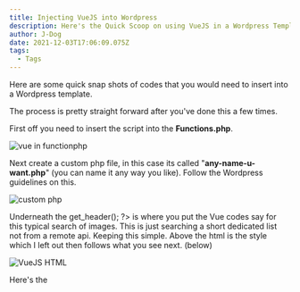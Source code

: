 ```yaml
---
title: Injecting VueJS into Wordpress
description: Here's the Quick Scoop on using VueJS in a Wordpress Template
author: J-Dog
date: 2021-12-03T17:06:09.075Z
tags:
  - Tags
---
```

Here are some quick snap shots of codes that you would need to insert into a Wordpress template.

The process is pretty straight forward after you've done this a few times.

First off you need to insert the script into the **Functions.php**.

![vue in functionphp](/static/img/vue-inject.png "VueJS in Functions.php")

Next create a custom php file, in this case its called "**any-name-u-want.php**" (you can name it any way you like). Follow the Wordpress guidelines on this.

![custom php](/static/img/topcustomphp.png "Custom PHP")

Underneath the get_header(); ?> is where you put the Vue codes say for this typical search of images. This is just searching a short dedicated list not from a remote api.  Keeping this simple. Above the html is the style which I left out then follows what you see next. (below)

![VueJS HTML](/static/img/vue-search.png "VueJS HTML")

Here's the <script> for Vue.

![VueJS Script](/static/img/vue-static-list.png "VueJS Script")

Next create another custom php file, very similar to the previous. However, this one is like another homepage or maybe a custom category page.  This is like a component, in Wordpress php they call it "get_template_part('vue1.php)".

![Get VueJS Component](/static/img/insert-vue.png "Get VueJS Component")

To get this to display in Wordpress, you would go to the page editor in the wp-admin. (after logging in) On the right side under "page" section choose the newly template.

![Choose Template in WP](/static/img/choose-template.png "Choose Template in WP")

Here's what it would look like from the frontend.

![vuejs search example](/static/img/vuejs-search.gif "Vuejs Search example")

Obviously, this scenario works on the type of project and the complexity.  This is a quick example to sprinkle in VueJS without having to do a separate whole build if you were working on a Reacts app.